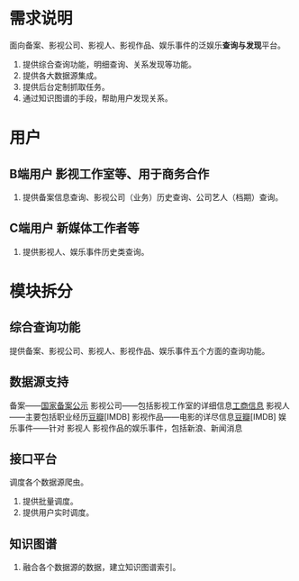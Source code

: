 #  需求说明
面向备案、影视公司、影视人、影视作品、娱乐事件的泛娱乐**查询与发现**平台。
1. 提供综合查询功能，明细查询、关系发现等功能。
2. 提供各大数据源集成。
3. 提供后台定制抓取任务。
4. 通过知识图谱的手段，帮助用户发现关系。
# 用户
## B端用户 影视工作室等、用于商务合作
1. 提供备案信息查询、影视公司（业务）历史查询、公司艺人（档期）查询。
## C端用户 新媒体工作者等
1. 提供影视人、娱乐事件历史类查询。
# 模块拆分
## 综合查询功能
提供备案、影视公司、影视人、影视作品、娱乐事件五个方面的查询功能。
## 数据源支持
备案——[国家备案公示](http://dy.chinasarft.gov.cn/)
影视公司——包括影视工作室的详细信息[工商信息](https://www.qcc.com/firm_763307df5a500b5e3f581f376c1e4dd3.html)
影视人——主要包括职业经历[豆瓣](https://movie.douban.com/celebrity/1040990/)[IMDB]
影视作品——电影的详尽信息[豆瓣](https://movie.douban.com/celebrity/1040990/)[IMDB]
娱乐事件——针对 影视人 影视作品的娱乐事件，包括新浪、新闻消息
## 接口平台
调度各个数据源爬虫。
1. 提供批量调度。
2. 提供用户实时调度。
## 知识图谱
1. 融合各个数据源的数据，建立知识图谱索引。